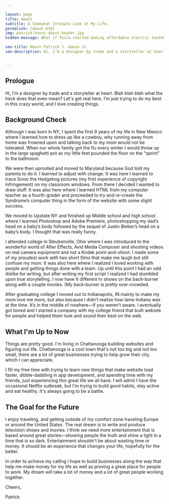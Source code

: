 ```yaml
---

layout: page
title: About
subtitle: A Somewhat Intimate Look at My Life.
permalink: /about.html
img: patrick-hanus-about-header.jpg
hidden-message: What if Tesla started making affordable electric toothbrushes?

seo-title: About Patrick J. Hanus Jr.
seo-description: Hi, I’m a designer by trade and a storyteller at heart. Blah blah blah what the heck does that even mean? Let's get real here. I’m just trying to do my best in this crazy world, and I love creating things.


---
```

	
## Prologue

Hi, I’m a designer by trade and a storyteller at heart. Blah blah blah what the heck does that even mean? Let's get real here. I’m just trying to do my best in this crazy world, and I love creating things.

## Background Check

Although I was born in NY, I spent the first 9 years of my life in New Mexico where I learned how to dress up like a cowboy, why running away from home was frowned upon and talking back to my mom would not be tolerated. When our whole family got the flu every winter I would throw up in the large spaghetti pot as my little feet pounded the floor on the "sprint" to the bathroom.

We were then uprooted and moved to Maryland because God told my parents to do it. I learned to adjust with change. It was here I learned to trace Sonic the Hedgehog pictures (my frist experience of copyright infringement) on my classroom windows. From there I decided I wanted to draw stuff. It was also here where I learned HTML from my computer teacher as a fourth-grader and proceeded to try and re-create the Syndrome’s computer thing in the form of the website with some slight success.

We moved to Upstate NY and finished up Middle school and high school where I learned Photoshop and Adobe Premiere, photoshopping my dad’s head on a baby’s body followed by the sequel of Justin Bieber’s head on a baby’s body. I thought that was really funny.

I attended college in Steubenville, Ohio where I was introduced to the wonderful world of After Effects, Avid Media Composer and shooting videos on real camera equipment and not a Kodak point-and-shoot. I made some of my proudest work with two short films that make me laugh but still confuse my mom. It was also here where I realized I loved working with people and getting things done with a team. Up until this point I had an odd dislike for writing, but after writing my first script I realized I had stumbled upon true storytelling. I now have 6 different tv shows on the back-burner along with a couple movies. (My back-burner is pretty over-crowded.

After graduating college I moved out to Indianapolis, IN mainly to make my mom love me more, but also because I didn’t realize how lame Indiana was at the time. It’s in the middle of nowhere—if you weren’t aware. I eventually got bored and I started a company with my college friend that built website for people and helped them look and sound their best on the web.
	
## What I'm Up to Now

Things are pretty good. I'm living in Chattanooga building websites and figuring out life. Chattanooga is a cool town that's not too big and not too small, there are a lot of great businesses trying to help grow their city, which I can appreciate.

I fill my free time with trying to learn new things that make website load faster, dibble-dabbling in app development, and spending time with my friends, just experiencing this great life we all have. I will admit I have the occasional Netflix outbreak, but I'm trying to build good habits, stay active and eat healthy. It's always going to be a battle.

## The Goal for the Future

I enjoy traveling, and getting outside of my comfort-zone traveling Europe or around the United States. The real dream is to write and produce television shows and movies. I think we need more entertainment that is based around great stories—showing people the truth and shine a light in a time that is so dark.	Entertainment shouldn't be about wasting time or money. It should be an experience that changes your life, hopefully for the better.

In order to achieve my calling I hope to build businesses along the way that help me make money for my life as well as proving a great place for people to work. My dream will take a lot of money and a lot of great people working together.

Cheers,

Patrick
